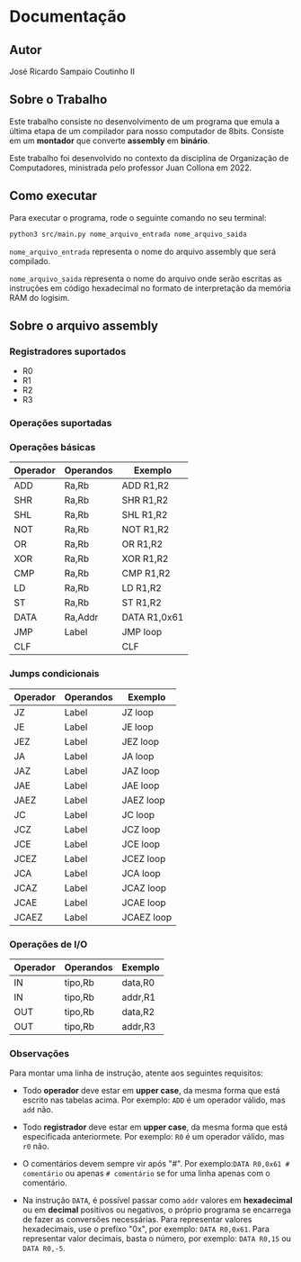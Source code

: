 # Documentação

## Autor

José Ricardo Sampaio Coutinho II

## Sobre o Trabalho

Este trabalho consiste no desenvolvimento de um programa que emula a última etapa de um compilador para nosso computador de 8bits. Consiste em um **montador** que converte **assembly** em **binário**.

Este trabalho foi desenvolvido no contexto da disciplina de Organização de Computadores, ministrada pelo professor Juan Collona em 2022.

## Como executar

Para executar o programa, rode o seguinte comando no seu terminal:

```bash
python3 src/main.py nome_arquivo_entrada nome_arquivo_saida
```

`nome_arquivo_entrada` representa o nome do arquivo assembly que será compilado.

`nome_arquivo_saida` representa o nome do arquivo onde serão escritas as instruções em código hexadecimal no formato de interpretação da memória RAM do logisim.

## Sobre o arquivo assembly

### Registradores suportados

- R0
- R1
- R2
- R3

### Operações suportadas

### **Operações básicas**

| Operador | Operandos | Exemplo      |
| -------- | --------- | -------      |
| ADD      | Ra,Rb     | ADD R1,R2    |
| SHR      | Ra,Rb     | SHR R1,R2    |
| SHL      | Ra,Rb     | SHL R1,R2    |
| NOT      | Ra,Rb     | NOT R1,R2    |
| OR       | Ra,Rb     | OR R1,R2     |
| XOR      | Ra,Rb     | XOR R1,R2    |
| CMP      | Ra,Rb     | CMP R1,R2    |
| LD       | Ra,Rb     | LD R1,R2     |
| ST       | Ra,Rb     | ST R1,R2     |
| DATA     | Ra,Addr   | DATA R1,0x61 |
| JMP      | Label     | JMP loop     |
| CLF      |           | CLF          |

### **Jumps condicionais**

| Operador | Operandos | Exemplo    |
| -------- | --------- | ---------- |
| JZ       | Label     | JZ loop    |
| JE       | Label     | JE loop    |
| JEZ      | Label     | JEZ loop   |
| JA       | Label     | JA loop    |
| JAZ      | Label     | JAZ loop   |
| JAE      | Label     | JAE loop   |
| JAEZ     | Label     | JAEZ loop  |
| JC       | Label     | JC loop    |
| JCZ      | Label     | JCZ loop   |
| JCE      | Label     | JCE loop   |
| JCEZ     | Label     | JCEZ loop  |
| JCA      | Label     | JCA loop   |
| JCAZ     | Label     | JCAZ loop  |
| JCAE     | Label     | JCAE loop  |
| JCAEZ    | Label     | JCAEZ loop |

### **Operações de I/O**

| Operador | Operandos | Exemplo    |
| -------- | --------- | ---------- |
| IN       | tipo,Rb   | data,R0    |
| IN       | tipo,Rb   | addr,R1    |
| OUT      | tipo,Rb   | data,R2    |
| OUT      | tipo,Rb   | addr,R3    |

### **Observações**

Para montar uma linha de instrução, atente aos seguintes requisitos:

- Todo **operador** deve estar em **upper case**, da mesma forma que está escrito nas tabelas acima. Por exemplo: `ADD` é um operador válido, mas `add` não.

- Todo **registrador** deve estar em **upper case**, da mesma forma que está especificada anteriormete. Por exemplo: `R0` é um operador válido, mas `r0` não.

- O comentários devem sempre vir após "#". Por exemplo:`DATA R0,0x61 # comentário` ou apenas `# comentário` se for uma linha apenas com o comentário.

- Na instrução `DATA`, é possível passar como `addr` valores em **hexadecimal** ou em **decimal** positivos ou negativos, o próprio programa se encarrega de fazer as conversões necessárias. Para representar valores hexadecimais, use o prefixo "0x", por exemplo: `DATA R0,0x61`. Para representar valor decimais, basta o número, por exemplo: `DATA R0,15` ou `DATA R0,-5`.